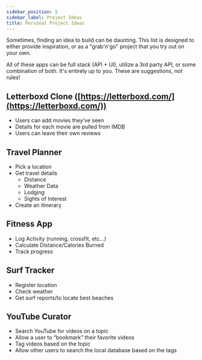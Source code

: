 ```yaml
---
sidebar_position: 5
sidebar_label: Project Ideas
title: Personal Project Ideas
---
```


Sometimes, finding an idea to build can be daunting. This list is designed to either provide inspiration, or as a "grab'n'go" project that you try out on your own.

All of these apps can be full stack (API + UI), utilize a 3rd party API, or some combination of both. It's entirely up to you. These are suggestions, _not_ rules!

## Letterboxd Clone ([https://letterboxd.com/](https://letterboxd.com/))

- Users can add movies they’ve seen
- Details for each movie are pulled from IMDB
- Users can leave their own reviews

## Travel Planner

- Pick a location
- Get travel details
  - Distance
  - Weather Data
  - Lodging
  - Sights of Interest
- Create an itinerary

## Fitness App

- Log Activity (running, crossfit, etc…)
- Calculate Distance/Calories Burned
- Track progress

## Surf Tracker

- Register location
- Check weather
- Get surf reports/to locate best beaches

## YouTube Curator

- Search YouTube for videos on a topic
- Allow a user to “bookmark” their favorite videos
- Tag videos based on the topic
- Allow other users to search the local database based on the tags

